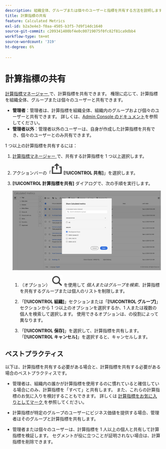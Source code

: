 ```yaml
---
description: 組織全体、グループまたは個々のユーザーと指標を共有する方法を説明します。
title: 計算指標の共有
feature: Calculated Metrics
exl-id: b2a3e4e3-f0aa-4505-b3f5-7d9f14dc1640
source-git-commit: c209341400bf4e0c00719075f0fc82f81ca9dbb4
workflow-type: tm+mt
source-wordcount: '319'
ht-degree: 6%

---
```


# 計算指標の共有

[ 計算指標マネージャー ](cm-manager.md) で、計算指標を共有できます。 権限に応じて、計算指標を組織全体、グループまたは個々のユーザーと共有できます。

* **管理者**：管理者は、計算指標を組織全体、組織内のグループおよび個々のユーザーと共有できます。 詳しくは、[Admin Console のドキュメント](https://helpx.adobe.com/jp/enterprise/using/manage-products.html)を参照してください。
* **管理者以外**：管理者以外のユーザーは、自身が作成した計算指標を共有でき、個々のユーザーとのみ共有できます。

1 つ以上の計算指標を共有するには：

1. [ 計算指標マネージャー ](cm-manager.md) で、共有する計算指標を 1 つ以上選択します。
1. アクションバーの「![ 共有 ](/help/assets/icons/ShareAlt.svg) **[!UICONTROL 共有]**」を選択します。
1. **[!UICONTROL 計算指標を共有]** ダイアログで、次の手順を実行します。

   ![ 計算指標を共有ダイアログ ](assets/share-calculated-metrics-dialog.png)

   1. （オプション） ![ 検索 ](/help/assets/icons/Search.svg) を使用して *個人またはグループを検索*、計算指標を共有するグループまたは個人のリストを制限します。

   1. 「**[!UICONTROL 組織]**」セクションまたは「**[!UICONTROL グループ]**」セクションから 1 つ以上のオプションを選択するか、1 人または複数の個人を検索して選択します。 使用できるオプションは、の役割によって異なります。

   1. 「**[!UICONTROL 保存]**」を選択して、計算指標を共有します。 「**[!UICONTROL キャンセル]**」を選択すると、キャンセルします。

## ベストプラクティス

以下は、計算指標を共有する必要がある場合と、計算指標を共有する必要がある場合のベストプラクティスです。

* 管理者は、組織内の誰かが計算指標を使用するのに慣れていると確信している場合にのみ、計算指標を「すべて」と共有します。 また、これらの計算指標のお気に入りを検討することもできます。 詳しくは [ 計算指標をお気に入りとしてマーク ](cm-favorite.md) を参照してください。

* 計算指標が特定のグループのユーザーにビジネス価値を提供する場合、管理者はそのグループと計算指標を共有します。

* 管理者または個々のユーザーは、計算指標を 1 人以上の個人と共有して計算指標を検証します。 セグメントが役に立つことが証明されない場合は、計算指標を削除できます。


<!--

Depending on your permissions, you can share metrics with your whole organization, groups, or individual users.

|  Role | Permissions |
|---|---|
|  Administrator  | Can share metrics with All, with Groups, and with Users. Groups are set up as permission groups in the Admin console.  |
|  Non-Administrator  | Can share metrics only with individual users.  |

To share a calculated metric:

1. In the Calculated metrics manager, mark the checkbox next to the metric you want to share.

   ![Calculated metrics manager showing the available icons across the top of the window including Hide Filters, Tag, Share, Delete, and Copy.](assets/cm_task_bar.png)

1. Select the **[!UICONTROL Share]** icon. ![](https://spectrum.adobe.com/static/icons/workflow_18/Smock_Share_18_N.svg)

   The Share Calculated metric dialog box displays.

   ![Share Calculated metric window with All selected for the Organization.](assets/cm_share.png)

1. Select **[!UICONTROL Share]**.

1. Choose who you want to share with:

   * **[!UICONTROL All]** (Administrators only): Shares with all users in the organization.

     Consider sharing with all only if it's of use to the entire company and everyone is comfortable using it. In this case, you should also consider making it an [approved metric](/help/components/calc-metrics/cm-workflow/cm-approving.md).
   
   * **[!UICONTROL Groups]** (Administrators only): Select any groups you want to share with.

     Consider sharing with a group if the metric provides good business value for that team.
   
   * **[!UICONTROL Individual users]**: Search for and select the individual users you want to share with.

      This is the only share option available to all users. Administrators might want to use this option to vet and validate a metric prior to making it available to a group or to everyone. If the metric isn't useful, it can be discarded. Administrators should not officially approve this type of metric.

1. Select **[!UICONTROL Share]**.

   The Shared icon appears next to the metric: ![](https://spectrum.adobe.com/static/icons/workflow_18/Smock_Share_18_N.svg).

1. You can filter on metrics shared with you by going to **[!UICONTROL Filters]** > **[!UICONTROL Other Filters]** > **[!UICONTROL Shared with Me]**.

1. (Optional) To filter the list of calculated metrics in the Calculated metrics manager to show only metrics that are shared with you, select the **Filter** icon, expand **[!UICONTROL Other filters]**, then select **[!UICONTROL Shared with me]**.

-->